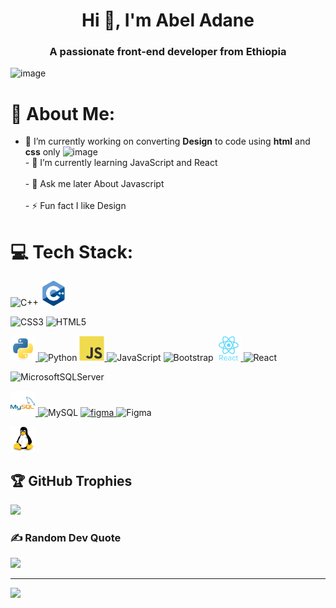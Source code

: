 <h1 align="center">Hi 👋, I'm Abel Adane</h1>
<h3 align="center">A passionate front-end developer from Ethiopia</h3>

![image](https://t3.ftcdn.net/jpg/03/18/60/62/360_F_318606217_Hk8jo2MVoI33SQOkYrfOF929J7JgIP0P.jpg)
# 💫 About Me:
- 🔭 I’m currently working on converting **Design** to code using **html** and **css** only
  ![image](https://zurb-dot-com-prod.s3.amazonaws.com/asset/1689/raw_2F9dfdcda7-33c0-4717-9dae-b03b8dd07271_2Fconsistency.jpg)
  <br>- 🌱 I’m currently learning JavaScript and React<br><br>- 💬 Ask me later About Javascript<br><br>- ⚡ Fun fact I like Design


# 💻 Tech Stack:
![C++](https://img.shields.io/badge/c++-%2300599C.svg?style=for-the-badge&logo=c%2B%2B&logoColor=white) <a href="https://www.w3schools.com/cpp/" target="_blank" rel="noreferrer"> <img src="https://raw.githubusercontent.com/devicons/devicon/master/icons/cplusplus/cplusplus-original.svg" alt="cplusplus" width="40" height="40"/> </a>

![CSS3](https://img.shields.io/badge/css3-%231572B6.svg?style=for-the-badge&logo=css3&logoColor=white) 
![HTML5](https://img.shields.io/badge/html5-%23E34F26.svg?style=for-the-badge&logo=html5&logoColor=white) 


<a href="https://www.python.org" target="_blank" rel="noreferrer"> <img src="https://raw.githubusercontent.com/devicons/devicon/master/icons/python/python-original.svg" alt="python" width="40" height="40"/> </a>![Python](https://img.shields.io/badge/python-3670A0?style=for-the-badge&logo=python&logoColor=ffdd54) 
<a href="https://developer.mozilla.org/en-US/docs/Web/JavaScript" target="_blank" rel="noreferrer"> <img src="https://raw.githubusercontent.com/devicons/devicon/master/icons/javascript/javascript-original.svg" alt="javascript" width="40" height="40"/> </a>![JavaScript](https://img.shields.io/badge/javascript-%23323330.svg?style=for-the-badge&logo=javascript&logoColor=%23F7DF1E) 
![Bootstrap](https://img.shields.io/badge/bootstrap-%238511FA.svg?style=for-the-badge&logo=bootstrap&logoColor=white)
<a href="https://reactjs.org/" target="_blank" rel="noreferrer"> <img src="https://raw.githubusercontent.com/devicons/devicon/master/icons/react/react-original-wordmark.svg" alt="react" width="40" height="40"/> </a>![React](https://img.shields.io/badge/react-%2320232a.svg?style=for-the-badge&logo=react&logoColor=%2361DAFB)


![MicrosoftSQLServer](https://img.shields.io/badge/Microsoft%20SQL%20Server-CC2927?style=for-the-badge&logo=microsoft%20sql%20server&logoColor=white)

<a href="https://www.mysql.com/" target="_blank" rel="noreferrer"> <img src="https://raw.githubusercontent.com/devicons/devicon/master/icons/mysql/mysql-original-wordmark.svg" alt="mysql" width="40" height="40"/> </a> ![MySQL](https://img.shields.io/badge/mysql-%2300000f.svg?style=for-the-badge&logo=mysql&logoColor=white) 
<a href="https://www.figma.com/" target="_blank" rel="noreferrer"> <img src="https://www.vectorlogo.zone/logos/figma/figma-icon.svg" alt="figma" width="40" height="40"/> </a>![Figma](https://img.shields.io/badge/figma-%23F24E1E.svg?style=for-the-badge&logo=figma&logoColor=white)

 
 <a href="https://www.linux.org/" target="_blank" rel="noreferrer"> <img src="https://raw.githubusercontent.com/devicons/devicon/master/icons/linux/linux-original.svg" alt="linux" width="40" height="40"/> </a>


## 🏆 GitHub Trophies
![](https://github-profile-trophy.vercel.app/?username=AbeloByte&theme=radical&no-frame=false&no-bg=false&margin-w=4)

### ✍️ Random Dev Quote
![](https://quotes-github-readme.vercel.app/api?type=horizontal&theme=radical)


---
[![](https://visitcount.itsvg.in/api?id=AbeloByte&icon=0&color=2)](https://visitcount.itsvg.in)

